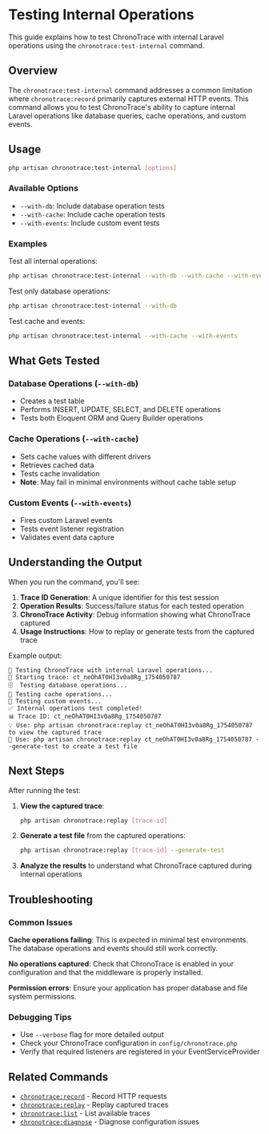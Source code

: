 # Testing Internal Operations

This guide explains how to test ChronoTrace with internal Laravel operations using the `chronotrace:test-internal` command.

## Overview

The `chronotrace:test-internal` command addresses a common limitation where `chronotrace:record` primarily captures external HTTP events. This command allows you to test ChronoTrace's ability to capture internal Laravel operations like database queries, cache operations, and custom events.

## Usage

```bash
php artisan chronotrace:test-internal [options]
```

### Available Options

- `--with-db`: Include database operation tests
- `--with-cache`: Include cache operation tests  
- `--with-events`: Include custom event tests

### Examples

Test all internal operations:
```bash
php artisan chronotrace:test-internal --with-db --with-cache --with-events
```

Test only database operations:
```bash
php artisan chronotrace:test-internal --with-db
```

Test cache and events:
```bash
php artisan chronotrace:test-internal --with-cache --with-events
```

## What Gets Tested

### Database Operations (`--with-db`)
- Creates a test table
- Performs INSERT, UPDATE, SELECT, and DELETE operations
- Tests both Eloquent ORM and Query Builder operations

### Cache Operations (`--with-cache`)
- Sets cache values with different drivers
- Retrieves cached data
- Tests cache invalidation
- **Note**: May fail in minimal environments without cache table setup

### Custom Events (`--with-events`)
- Fires custom Laravel events
- Tests event listener registration
- Validates event data capture

## Understanding the Output

When you run the command, you'll see:

1. **Trace ID Generation**: A unique identifier for this test session
2. **Operation Results**: Success/failure status for each tested operation
3. **ChronoTrace Activity**: Debug information showing what ChronoTrace captured
4. **Usage Instructions**: How to replay or generate tests from the captured trace

Example output:
```
🧪 Testing ChronoTrace with internal Laravel operations...
📎 Starting trace: ct_neOhAT0HI3v0a8Rg_1754050787
🗄️  Testing database operations...
💾 Testing cache operations...
📡 Testing custom events...
✅ Internal operations test completed!
📊 Trace ID: ct_neOhAT0HI3v0a8Rg_1754050787
💡 Use: php artisan chronotrace:replay ct_neOhAT0HI3v0a8Rg_1754050787 to view the captured trace
🧪 Use: php artisan chronotrace:replay ct_neOhAT0HI3v0a8Rg_1754050787 --generate-test to create a test file
```

## Next Steps

After running the test:

1. **View the captured trace**:
   ```bash
   php artisan chronotrace:replay [trace-id]
   ```

2. **Generate a test file** from the captured operations:
   ```bash
   php artisan chronotrace:replay [trace-id] --generate-test
   ```

3. **Analyze the results** to understand what ChronoTrace captured during internal operations

## Troubleshooting

### Common Issues

**Cache operations failing**: This is expected in minimal test environments. The database operations and events should still work correctly.

**No operations captured**: Check that ChronoTrace is enabled in your configuration and that the middleware is properly installed.

**Permission errors**: Ensure your application has proper database and file system permissions.

### Debugging Tips

- Use `--verbose` flag for more detailed output
- Check your ChronoTrace configuration in `config/chronotrace.php`
- Verify that required listeners are registered in your EventServiceProvider

## Related Commands

- [`chronotrace:record`](commands.md#record) - Record HTTP requests
- [`chronotrace:replay`](commands.md#replay) - Replay captured traces
- [`chronotrace:list`](commands.md#list) - List available traces
- [`chronotrace:diagnose`](commands.md#diagnose) - Diagnose configuration issues
